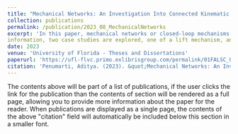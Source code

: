```yaml
---
title: "Mechanical Networks: An Investigation Into Connected Kinematic Systems"
collection: publications
permalink: /publication/2023_08_MechanicalNetworks
excerpt: 'In this paper, mechanical networks or closed-loop mechanisms are explored. First, the way kinematic joints are constructed, exploring the freedoms of kinematic joints in terms of screws and then further the way that a rigid body can be constrained to generate freedom for a joint. This sets the base theory for how mechanical networks are constructed. The paper delves into how the kinematic joints and the bodies in a mechanism can be described using directed graphs and the matrices of connectivity and loops that can be generated from it. This is called a mechanical network. Using these mechanical networked joints, a matrix of simple joint freedoms or constraints can be constructed. These matrices can be manipulated using the connectivity, loop, and node descriptions to describe a mechanism's geometric mobility and preloadability. Mobility here describes how many displacements are required to describe all the possible kinematic displacements of the mechanism. Alternatively, this can be stated as the number of actuators required to move the mechanism through a motion while maintaining kinematic equilibrium. Preloadability describes the number of joint preloads required to be defined to maintain the static equilibrium of the mechanism. Both these notions are significant, they effectively allow a design engineer, or even a controls engineer to understand the constraints that they are faced with when deciding on mechanisms to be used for a particular task. To enhance this
information, two case studies are explored, one of a lift mechanism, and another of a 3-RRR Spherical Parallel Platform, or Spherical Wrist. The lift mechanism is designed to ideally have one actuation, and lift an object at its end effector while maintaining orientation. This mechanism has mobility of 1. This investigation describes and confirms it as a single point of actuation and uses miter gears, which are 4 degrees of freedom joints to show how they maintain the rotational speed through the mechanism. The spherical wrist was studied by Max Stein, looking at the forward and inverse kinematics and statics of the mechanism. Of note, the mechanism is statically indeterminate. Here this investigation describes and evaluates what joint preloads to define to avoid this indeterminacy.'
date: 2023
venue: 'University of Florida - Theses and Dissertations'
paperurl: 'https://ufl-flvc.primo.exlibrisgroup.com/permalink/01FALSC_UFL/6ad6fc/alma99384164120006597'
citation: 'Penumarti, Aditya. (2023). &quot;Mechanical Networks: An Investigation Into Connected Kinematic Systems.&quot; <i>University of Florida</i>. 1(1).'
---
```


The contents above will be part of a list of publications, if the user clicks the link for the publication than the contents of section will be rendered as a full page, allowing you to provide more information about the paper for the reader. When publications are displayed as a single page, the contents of the above "citation" field will automatically be included below this section in a smaller font.